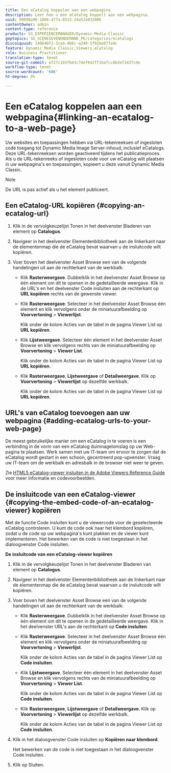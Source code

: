 ```yaml
---
title: Een eCatalog koppelen aan een webpagina
description: Leer hoe u een eCatalog koppelt aan een webpagina.
uuid: 90098a90-180b-477a-8533-24a52a93200b
contentOwner: admin
content-type: reference
products: SG_EXPERIENCEMANAGER/Dynamic-Media-Classic
geptopics: SG_SCENESEVENONDEMAND_PK/categories/ecatalogs
discoiquuid: 140640f2-3ca4-4b6c-a240-5f01be87fa9c
feature: Dynamic Media Classic,Viewers,eCatalog
role: Business Practitioner
translation-type: tm+mt
source-git-commit: e727c1b5fb43c7def842ff1bafcc8b3ef3437cde
workflow-type: tm+mt
source-wordcount: '686'
ht-degree: 0%

---
```



# Een eCatalog koppelen aan een webpagina{#linking-an-ecatalog-to-a-web-page}

Uw websites en toepassingen hebben via URL-tekenreeksen of ingesloten code toegang tot Dynamic Media Image Server-inhoud, inclusief eCatalogs. Deze URL-tekenreeksen worden geactiveerd tijdens het publicatieproces. Als u de URL-tekenreeks of ingesloten code voor uw eCatalog wilt plaatsen in uw webpagina&#39;s en toepassingen, kopieert u deze vanuit Dynamic Media Classic.

>[!NOTE]
>
>De URL is pas actief als u het element publiceert.

## Een eCatalog-URL kopiëren {#copying-an-ecatalog-url}

1. Klik in de vervolgkeuzelijst Tonen in het deelvenster Bladeren van element op **Catalogus**.
1. Navigeer in het deelvenster Elementenbibliotheek aan de linkerkant naar de elementenmap die de eCatalog bevat waarvan u de insluitcode wilt kopiëren.
1. Voer boven het deelvenster Asset Browse een van de volgende handelingen uit aan de rechterkant van de werkbalk:

   * Klik **Rasterweergave**. Dubbelklik in het deelvenster Asset Browse op één element om dit te openen in de gedetailleerde weergave. Klik in de URL&#39;s en het deelvenster Code insluiten aan de rechterkant op **URL kopiëren** rechts van de gewenste viewer.
   * Klik **Rasterweergave**. Selecteer in het deelvenster Asset Browse één element en klik vervolgens onder de miniatuurafbeelding op **Voorvertoning** > **Viewerlijst**.

      Klik onder de kolom Acties van de tabel in de pagina Viewer List op **URL kopiëren**.

   * Klik **Lijstweergave**. Selecteer één element in het deelvenster Asset Browse en klik vervolgens rechts van de miniatuurafbeelding op **Voorvertoning** > **Viewer List**.

      Klik onder de kolom Acties van de tabel in de pagina Viewer List op **URL kopiëren**.

   * Klik **Rasterweergave**, **Lijstweergave** of **Detailweergave**. Klik op **Voorvertoning** > **Viewerlijst** op dezelfde werkbalk.

      Klik onder de kolom Acties van de tabel in de pagina Viewer List op **URL kopiëren**.

## URL&#39;s van eCatalog toevoegen aan uw webpagina {#adding-ecatalog-urls-to-your-web-page}

De meest gebruikelijke manier om een eCatalog in te voeren is een verbinding in de vorm van een eCatalog duimnagelomslag op uw Web-pagina te plaatsen. Werk samen met uw IT-team om ervoor te zorgen dat de eCatalog wordt gestart in een schoon, gecentreerd pop-upvenster. Vraag uw IT-team om de werkbalk en adresbalk in de browser niet weer te geven.

Zie [HTML5 eCatalog-viewer insluiten in de Adobe Viewers Reference Guide](https://experienceleague.adobe.com/docs/dynamic-media-developer-resources/library/viewers-aem-assets-dmc/ecatalog/c-html5-20-ecatalog-viewer-about.html#section-e1c3106f5b3e445d9b95be337c2f94e2) voor meer informatie en codevoorbeelden.

## De insluitcode van een eCatalog-viewer {#copying-the-embed-code-of-an-ecatalog-viewer} kopiëren

Met de functie Code insluiten kunt u de viewercode voor de geselecteerde eCatalog controleren. U kunt de code ook naar het klembord kopiëren, zodat u de code op uw webpagina&#39;s kunt plakken en de viewer kunt implementeren. Het bewerken van de code is niet toegestaan in het dialoogvenster Code insluiten.

**De insluitcode van een eCatalog-viewer kopiëren**

1. Klik in de vervolgkeuzelijst Tonen in het deelvenster Bladeren van element op **Catalogus**.
1. Navigeer in het deelvenster Elementenbibliotheek aan de linkerkant naar de elementenmap die de eCatalog bevat waarvan u de insluitcode wilt kopiëren.
1. Voer boven het deelvenster Asset Browse een van de volgende handelingen uit aan de rechterkant van de werkbalk:

   * Klik **Rasterweergave**. Dubbelklik in het deelvenster Asset Browse op één element om dit te openen in de gedetailleerde weergave. Klik in het deelvenster URL&#39;s aan de rechterkant op **Code insluiten**.
   * Klik **Rasterweergave**. Selecteer in het deelvenster Asset Browse één element en klik vervolgens onder de miniatuurafbeelding op **Voorvertoning** > **Viewerlijst**.

      Klik onder de kolom Acties van de tabel in de pagina Viewer List op **Code insluiten**.

   * Klik **Lijstweergave**. Selecteer één element in het deelvenster Asset Browse en klik vervolgens rechts van de miniatuurafbeelding op **Voorvertoning** > **Viewer List**.

      Klik onder de kolom Acties van de tabel in de pagina Viewer List op **Code insluiten**.

   * Klik **Rasterweergave**, **Lijstweergave** of **Detailweergave**. Klik op **Voorvertoning** > **Viewerlijst** op dezelfde werkbalk.

      Klik onder de kolom Acties van de tabel in de pagina Viewer List op **Code insluiten**.

1. Klik in het dialoogvenster Code insluiten op **Kopiëren naar klembord**.

   Het bewerken van de code is niet toegestaan in het dialoogvenster Code insluiten.

1. Klik op Sluiten.

